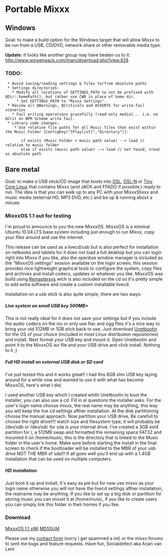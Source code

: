 # Portable Mixxx

## Windows

Goal: to make a build option for the Windows target that will allow
Mixxx to be run from a USB, CD/DVD, network share or other removable
media type.

**Update:** It looks like another group may have beaten us to it:
<http://www.winpenpack.com/main/download.php?view.828>

### TODO:

``` 
 * Avoid saving/reading settings & files to/from absolute paths
 * Settings directories:
   * Modify all locations of SETTINGS_PATH to not be prefixed with QDir::homePath(), but rather use CWD in place of home dir.   
     * Set SETTINGS_PATH to "Mixxx Settings".
 * Review all QWarnings, QCriticals and ASSERTS for write-fail scenerios
   * Fail writing operations gracefully (read-only media)... i.e. no QCrit on BPM Scheme write fail.
 * Library code changes:
    * Use relative file paths for all Music files that exist within the Music Folder [ConfigKey("[Playlist]","Directory")]:
```

``` 
       if exists (Music Folder + music path value) --> load // relative to music folder
       else if exists (music path value) --> load // not found, treat as absolute path 
```

## Bare metal

Goal: to make a USB stick/CD image that boots into
[DSL](http://www.damnsmalllinux.org/),
[DSL-N](http://www.damnsmalllinux.org/dsl-n/) or [Tiny Core
Linux](http://tinycorelinux.com/) that contains Mixxx (and JACK and
FFADO if possible,) ready to run. The idea is that you can walk up to
any PC with your MixxxStixxx and music media (external HD, MP3 DVD,
etc.) and be up & running about a minute.

### MixxxOS 1.1 out for testing

I'm proud to announce to you the new MixxxOS. MixxxOS is a minimal
Ubuntu 10.04 LTS base system including just enough to run Mixxx, copy
your files around and use the internet.

This release can be used as a livecd/usb but is also perfect for
installation on netbooks and tablets for it does not load a full desktop
but you can login right into Mixxx if you like, also the openbox window
manager is included as the "MixxxOS settings" session available on the
login screen, this session provides nice lightweight graphical tools to
configure the system, copy files and archives and install codecs,
updates or whatever you like. MixxxOS was build using
[Remastersys](http://www.geekconnection.org/remastersys/) wich is also
included on the cd so it's pretty simple to add extra software and
create a custom installable livecd.

Installation on a usb stick is also quite simple, there are two ways:

##### Live system on small USB key 500MB+

This is not really ideal for it does not save your settings but if you
include the audio codecs on the iso or only use flac and ogg files it's
a nice way to bring your old 512MB or 1GB stick back to use. Just
download [Unetbootin](http://unetbootin.sourceforge.net) for the OS of
your choice (included in most Linux distribution repositories) and
install. Next format your USB key and mount it. Open Unetbootin and
point it to the MixxxOS iso file and your USB drive and click install.
Nothing to it ;)

##### Full HD install on external USB disk or SD card

I've just tested this and it works great\!\! I had this 8GB slim USB key
laying around for a while now and wanted to use it with what has become
MixxxOS, here's what I did;

I used another USB key which I created whith Unetbootin to boot the
installer, you can also use a cd. Fill in al questions the installer
asks. For the user's login name choose mixxx, the real name may be
anything, this way you will keep the live cd settings afther
installation. At the disk partitioning choose the manual approach. Now
partition your USB drive, Be carefull to choose the right drive\!\!\!\!
watch size and filesystem type, it will probably be /dev/sdb or /dev/sdc
for sda is your internal drive. I've created a 3GB ext4 partition for /,
a 512MB swap and formatted the remaining space FAT32 and mounted it on
/home/music, this is the directory that is linked to the Music folder in
the user's home. Make sure before starting the install in the final
screen to check if the bootloader will be installed to the MBR of your
usb drive NOT THE MBR of sda\!\!\! If all goes well you'll end up with a
1.4GB installation that can be used on multiple computers.

##### HD installation

Just boot it up and install, it's easy as pie but for now use mixxx as
your login name otherwise you will not have the livecd settings afther
installation, the realname may be anything. If you like to set up a big
disk or partition for storing music you can mount it at /home/music, if
you like to create users you can simply link this folder in their homes
if you like.

### Download

[MixxxOS 1.1
x86](http://dl.dropbox.com/u/4426037/MixxxOS/MixxxOS-1.1.iso)
[MD5SUM](http://dl.dropbox.com/u/4426037/MixxxOS/MixxxOS-1.1.iso.md5)

Please use my [contact form](http://socialdefect.nl/contact/) (sorry I
get spammed a lot) or the mixxx forums to sent me bugs and feature
requests. Have fun, Socialdefect aka Arjan van Lent
